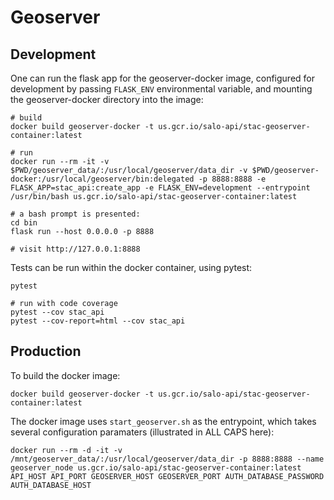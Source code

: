 Geoserver
=========

Development
-----------

One can run the flask app for the geoserver-docker image, configured for
development by passing `FLASK_ENV` environmental variable, and mounting the
geoserver-docker directory into the image:

    # build
    docker build geoserver-docker -t us.gcr.io/salo-api/stac-geoserver-container:latest

    # run
    docker run --rm -it -v $PWD/geoserver_data/:/usr/local/geoserver/data_dir -v $PWD/geoserver-docker:/usr/local/geoserver/bin:delegated -p 8888:8888 -e FLASK_APP=stac_api:create_app -e FLASK_ENV=development --entrypoint /usr/bin/bash us.gcr.io/salo-api/stac-geoserver-container:latest

    # a bash prompt is presented:
    cd bin
    flask run --host 0.0.0.0 -p 8888

    # visit http://127.0.0.1:8888

Tests can be run within the docker container, using pytest:

    pytest

    # run with code coverage
    pytest --cov stac_api
    pytest --cov-report=html --cov stac_api


Production
----------

To build the docker image:

    docker build geoserver-docker -t us.gcr.io/salo-api/stac-geoserver-container:latest

The docker image uses `start_geoserver.sh` as the entrypoint, which takes
several configuration paramaters (illustrated in ALL CAPS here):

    docker run --rm -d -it -v /mnt/geoserver_data/:/usr/local/geoserver/data_dir -p 8888:8888 --name geoserver_node us.gcr.io/salo-api/stac-geoserver-container:latest API_HOST API_PORT GEOSERVER_HOST GEOSERVER_PORT AUTH_DATABASE_PASSWORD AUTH_DATABASE_HOST
